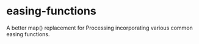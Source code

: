 # easing-functions
A better map() replacement for Processing incorporating various common easing functions.
